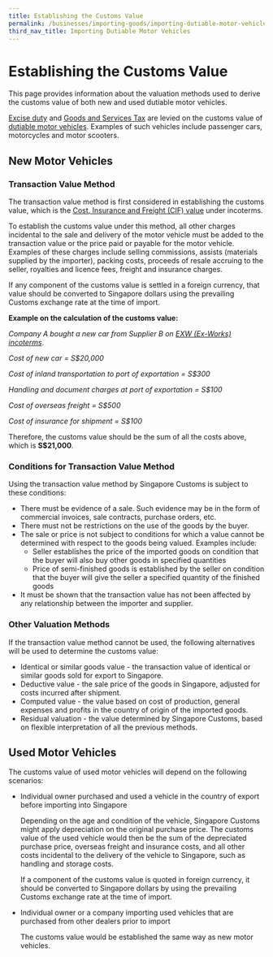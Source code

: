 ```yaml
---
title: Establishing the Customs Value
permalink: /businesses/importing-goods/importing-dutiable-motor-vehicles/establishing-the-customs-value
third_nav_title: Importing Dutiable Motor Vehicles 
---
```


# Establishing the Customs Value

This page provides information about the valuation methods used to derive the customs value of both new and used dutiable motor vehicles.

[Excise duty](/businesses/valuation-duties-taxes-and-fees/duties-and-dutiable-goods) and  [Goods and Services Tax](/businesses/valuation-duties-taxes-fees/goods-and-services-tax-gst) are levied on the customs value of  [dutiable motor vehicles](/businesses/valuation-duties-taxes-fees/duties-and-dutiable-goods/list-of-dutiable-goods). Examples of such vehicles include passenger cars, motorcycles and motor scooters.

## New Motor Vehicles

### Transaction Value Method

The transaction value method is first considered in establishing the customs value, which is the  [Cost, Insurance and Freight (CIF) value](/businesses/valuation-duties-taxes-fees/establishing-customs-value-for-imports/establishing-the-customs-value) under incoterms.

To establish the customs value under this method, all other charges incidental to the sale and delivery of the motor vehicle must be added to the transaction value or the price paid or payable for the motor vehicle. Examples of these charges include selling commissions, assists (materials supplied by the importer), packing costs, proceeds of resale accruing to the seller, royalties and licence fees, freight and insurance charges.

If any component of the customs value is settled in a foreign currency, that value should be converted to Singapore dollars using the prevailing Customs exchange rate at the time of import.

**Example on the calculation of the customs value:**

_Company A bought a new car from Supplier B on  [EXW (Ex-Works) incoterms](/businesses/valuation-duties-taxes-fees/establishing-customs-value-for-imports/establishing-the-customs-value)._

_Cost of new car = S$20,000_

_Cost of inland transportation to port of exportation = S$300_

_Handling and document charges at port of exportation = S$100_

_Cost of overseas freight = S$500_

_Cost of insurance for shipment = S$100_

Therefore, the customs value should be the sum of all the costs above, which is  **S$21,000**.

### Conditions for Transaction Value Method

Using the transaction value method by Singapore Customs is subject to these conditions:

-   There must be evidence of a sale. Such evidence may be in the form of commercial invoices, sale contracts, purchase orders, etc.
-   There must not be restrictions on the use of the goods by the buyer.
-   The sale or price is not subject to conditions for which a value cannot be determined with respect to the goods being valued. Examples include:
    -   Seller establishes the price of the imported goods on condition that the buyer will also buy other goods in specified quantities
    -   Price of semi-finished goods is established by the seller on condition that the buyer will give the seller a specified quantity of the finished goods
-   It must be shown that the transaction value has not been affected by any relationship between the importer and supplier.

### Other Valuation Methods

If the transaction value method cannot be used, the following alternatives will be used to determine the customs value:

-   Identical or similar goods value - the transaction value of identical or similar goods sold for export to Singapore.
-   Deductive value - the sale price of the goods in Singapore, adjusted for costs incurred after shipment.
-   Computed value - the value based on cost of production, general expenses and profits in the country of origin of the imported goods.
-   Residual valuation - the value determined by Singapore Customs, based on flexible interpretation of all the previous methods.

## Used Motor Vehicles

The customs value of used motor vehicles will depend on the following scenarios:

-   Individual owner purchased and used a vehicle in the country of export before importing into Singapore  
    
    Depending on the age and condition of the vehicle, Singapore Customs might apply depreciation on the original purchase price. The customs value of the used vehicle would then be the sum of the depreciated purchase price, overseas freight and insurance costs, and all other costs incidental to the delivery of the vehicle to Singapore, such as handling and storage costs.
    
    If a component of the customs value is quoted in foreign currency, it should be converted to Singapore dollars by using the prevailing Customs exchange rate at the time of import.
    

-   Individual owner or a company importing used vehicles that are purchased from other dealers prior to import  
    
    The customs value would be established the same way as new motor vehicles.
